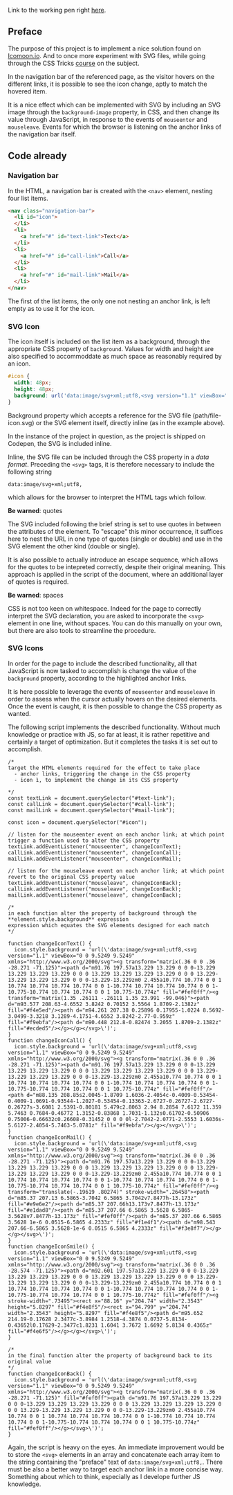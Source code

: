 Link to the working pen right [here](https://codepen.io/borntofrappe/full/LdNNzq/).

## Preface

The purpose of this project is to implement a nice solution found on [Icomoon.io](https://icomoon.io/). And to once more experiment with SVG files, while going through the CSS Tricks [course](https://css-tricks.com/lodge/svg/) on the subject.

In the navigation bar of the referenced page, as the visitor hovers on the different links, it is possible to see the icon change, aptly to match the hovered item.

It is a nice effect which can be implemented with SVG by including an SVG image through the `background-image` property, in CSS, and then change its value through JavaScript, in response to the events of `mouseenter` and `mouseleave`. Events for which the browser is listening on the anchor links of the navigation bar itself.

## Code already

### Navigation bar

In the HTML, a navigation bar is created with the `<nav>` element, nesting four list items.

```HTML
<nav class="navigation-bar">
  <li id="icon">
  </li>
  <li>
    <a href="#" id="text-link">Text</a>
  </li>
  <li>
    <a href="#" id="call-link">Call</a>
  </li>
  <li>
    <a href="#" id="mail-link">Mail</a>
  </li>
</nav>
```

The first of the list items, the only one not nesting an anchor link, is left empty as to use it for the icon.

### SVG Icon

The icon itself is included on the list item as a background, through the appropriate CSS property of `background`. Values for width and height are also specified to accommoddate as much space as reasonably required by an icon.

```CSS
#icon {
  width: 48px;
  height: 48px;
  background: url('data:image/svg+xml;utf8,<svg version="1.1" viewBox="0 0 9.525 9.525" xmlns="http://www.w3.org/2000/svg"><g transform="matrix(.36 0 0 .36 -28.272 -71.126)" fill="#fef0ff"><path d="m91.76 197.57a13.229 13.229 0 0 0-13.229 13.229 13.229 13.229 0 0 0 13.229 13.229 13.229 13.229 0 0 0 13.229-13.229 13.229 13.229 0 0 0-13.229-13.229zm0 2.455a10.774 10.774 0 0 1 10.774 10.774 10.774 10.774 0 0 1-10.774 10.774 10.774 10.774 0 0 1-10.775-10.774 10.774 10.774 0 0 1 10.775-10.774z" fill="#fef0ff"/></g></svg>');
}
```

Background property which accepts a reference for the SVG file (path/file-icon.svg) or the SVG element itself, directly inline (as in the example above).

In the instance of the project in question, as the project is shipped on Codepen, the SVG is included inline.

Inline, the SVG file can be included through the CSS property in a *data format*. Preceding the `<svg>` tags, it is therefore necessary to include the following string

```
data:image/svg+xml;utf8,
```

which allows for the browser to interpret the HTML tags which follow.

**Be warned**: quotes

The SVG included following the brief string is set to use quotes in between the attributes of the element. To "escape" this minor occurrence, it suffices here to nest the URL in one type of quotes (single or double) and use in the SVG element the other kind (double or single).

It is also possible to actually introduce an escape sequence, which allows for the quotes to be intepreted correctly, despite their original meaning. This approach is applied in the script of the document, where an additional layer of quotes is required.

**Be warned**: spaces

CSS is not too keen on whitespace. Indeed for the page to correctly interpret the SVG declaration, you are asked to incorporate the `<svg>` element in one line, without spaces. You can do this manually on your own, but there are also tools to streamline the procedure.

### SVG Icons

In order for the page to include the described functionality, all that JavaScript is now tasked to accomplish is change the value of the `background` property, according to the highlighted anchor links.

It is here possible to leverage the events of `mouseenter` and `mouseleave` in order to assess when the cursor actually hovers on the desired elements. Once the event is caught, it is then possible to change the CSS property as wanted.

The following script implements the described functionality. Without much knowledge or practice with JS, so far at least, it is rather repetitive and certainly a target of optimization. But it completes the tasks it is set out to accomplish.


```JS
/* 
target the HTML elements required for the effect to take place
  - anchor links, triggering the change in the CSS property
  - icon ì, to implement the change in its CSS property 

*/
const textLink = document.querySelector("#text-link");
const callLink = document.querySelector("#call-link");
const mailLink = document.querySelector("#mail-link");

const icon = document.querySelector("#icon");

// listen for the mouseenter event on each anchor link; at which point trigger a function used to alter the CSS property
textLink.addEventListener("mouseenter", changeIconText);
callLink.addEventListener("mouseenter", changeIconCall);
mailLink.addEventListener("mouseenter", changeIconMail);

// listen for the mouseleave event on each anchor link; at which point revert to the original CSS property value
textLink.addEventListener("mouseleave", changeIconBack);
callLink.addEventListener("mouseleave", changeIconBack);
mailLink.addEventListener("mouseleave", changeIconBack);

/*
in each function alter the property of background through the **element.style.background** expression 
expression which equates the SVG elements designed for each match  
*/

function changeIconText() {
  icon.style.background = 'url(\'data:image/svg+xml;utf8,<svg version="1.1" viewBox="0 0 9.5249 9.5249" xmlns="http://www.w3.org/2000/svg"><g transform="matrix(.36 0 0 .36 -28.271 -71.125)"><path d="m91.76 197.57a13.229 13.229 0 0 0-13.229 13.229 13.229 13.229 0 0 0 13.229 13.229 13.229 13.229 0 0 0 13.229-13.229 13.229 13.229 0 0 0-13.229-13.229zm0 2.455a10.774 10.774 0 0 1 10.774 10.774 10.774 10.774 0 0 1-10.774 10.774 10.774 10.774 0 0 1-10.775-10.774 10.774 10.774 0 0 1 10.775-10.774z" fill="#fef0ff"/><g transform="matrix(1.35 .26111 -.26111 1.35 23.991 -99.046)"><path d="m93.577 208.63-4.6552 3.8242 0.70152 3.5564 1.8709-2.1382z" fill="#f4e5ed"/><path d="m94.261 207.38 0.25896 0.17955-1.0224 8.5692-3.0499-3.3218 3.1289-4.1751-4.6552 3.8242-2.77-0.959z" fill="#f9ebfa"/><path d="m90.448 212.8-0.82474 3.2055 1.8709-2.1382z" fill="#ecded5"/></g></g></svg>\')';
}
function changeIconCall() {
  icon.style.background = 'url(\'data:image/svg+xml;utf8,<svg  version="1.1" viewBox="0 0 9.5249 9.5249" xmlns="http://www.w3.org/2000/svg"><g transform="matrix(.36 0 0 .36 -28.271 -71.125)"><path d="m91.76 197.57a13.229 13.229 0 0 0-13.229 13.229 13.229 13.229 0 0 0 13.229 13.229 13.229 13.229 0 0 0 13.229-13.229 13.229 13.229 0 0 0-13.229-13.229zm0 2.455a10.774 10.774 0 0 1 10.774 10.774 10.774 10.774 0 0 1-10.774 10.774 10.774 10.774 0 0 1-10.775-10.774 10.774 10.774 0 0 1 10.775-10.774z" fill="#fef0ff"/><path d="m88.135 208.85s2.0045-1.8709 1.6036-2.4054c-0.4009-0.53454-0.4009-1.0691-0.93544-1.2027-0.53454-0.13363-2.6727-0.26727-2.6727-0.26727s-3.6081 2.5391-0.80181 5.479c2.8063 2.94 8.2854 7.6172 11.359 5.7463 0.7684-0.46772 1.3152-0.83868 1.7031-1.132s0.61702-0.50906 0.75006-0.66632c0.26608-0.31452 0 0 0 0l-2.7042-2.0771-2.5553 1.6036s-5.6127-2.4054-5.7463-5.0781z" fill="#f9ebfa"/></g></svg>\')';
}
function changeIconMail() {
  icon.style.background = 'url(\'data:image/svg+xml;utf8,<svg version="1.1" viewBox="0 0 9.5249 9.5249" xmlns="http://www.w3.org/2000/svg"><g transform="matrix(.36 0 0 .36 -28.271 -71.125)"><path d="m91.76 197.57a13.229 13.229 0 0 0-13.229 13.229 13.229 13.229 0 0 0 13.229 13.229 13.229 13.229 0 0 0 13.229-13.229 13.229 13.229 0 0 0-13.229-13.229zm0 2.455a10.774 10.774 0 0 1 10.774 10.774 10.774 10.774 0 0 1-10.774 10.774 10.774 10.774 0 0 1-10.775-10.774 10.774 10.774 0 0 1 10.775-10.774z" fill="#fef0ff"/><g transform="translate(-.19619 .80274)" stroke-width=".26458"><path d="m85.37 207.13 6.5865-3.7042 6.5865 3.7042v7.8477h-13.173z" fill="#e9e6e2"/><path d="m85.37 207.66h13.173v7.8477h-13.173z" fill="#e1dad8"/><path d="m85.37 207.66 6.5865 3.5628 6.5865-3.5628v7.8477h-13.173z" fill="#fef0ff"/><path d="m85.37 207.66 6.5865 3.5628 1e-6 0.0515-6.5865 4.2333z" fill="#f1e4f1"/><path d="m98.543 207.66-6.5865 3.5628-1e-6 0.0515 6.5865 4.2333z" fill="#f3e8f7"/></g></g></svg>\')';
}
function changeIconSmile() {
  icon.style.background = 'url(\'data:image/svg+xml;utf8,<svg version="1.1" viewBox="0 0 9.5249 9.5249" xmlns="http://www.w3.org/2000/svg"><g transform="matrix(.36 0 0 .36 -28.574 -71.125)"><path d="m92.601 197.57a13.229 13.229 0 0 0-13.229 13.229 13.229 13.229 0 0 0 13.229 13.229 13.229 13.229 0 0 0 13.229-13.229 13.229 13.229 0 0 0-13.229-13.229zm0 2.455a10.774 10.774 0 0 1 10.774 10.774 10.774 10.774 0 0 1-10.774 10.774 10.774 10.774 0 0 1-10.775-10.774 10.774 10.774 0 0 1 10.775-10.774z" fill="#fef0ff"/><g stroke-width=".73495"><rect x="88.16" y="204.74" width="2.3543" height="5.8297" fill="#f4e8f5"/><rect x="94.799" y="204.74" width="2.3543" height="5.8297" fill="#f4e8f5"/><path d="m95.652 214.19-0.17628 2.3477c-3.8984 1.2518-4.3874 0.0737-5.8134-0.43652l0.17629-2.3477c1.8231 1.6041 3.7672 1.6692 5.8134 0.4365z" fill="#f4e6f5"/></g></g></svg>\')';
}

/*
in the final function alter the property of background back to its original value
*/
function changeIconBack() {
  icon.style.background = 'url(\'data:image/svg+xml;utf8,<svg version="1.1" viewBox="0 0 9.5249 9.5249" xmlns="http://www.w3.org/2000/svg"><g transform="matrix(.36 0 0 .36 -28.271 -71.125)" fill="#fef0ff"><path d="m91.76 197.57a13.229 13.229 0 0 0-13.229 13.229 13.229 13.229 0 0 0 13.229 13.229 13.229 13.229 0 0 0 13.229-13.229 13.229 13.229 0 0 0-13.229-13.229zm0 2.455a10.774 10.774 0 0 1 10.774 10.774 10.774 10.774 0 0 1-10.774 10.774 10.774 10.774 0 0 1-10.775-10.774 10.774 10.774 0 0 1 10.775-10.774z" fill="#fef0ff"/></g></svg>\')';
}
```


Again, the script is heavy on the eyes. An immediate improvement would be to store the `<svg>` elements in an array and concatenate each array item to the string containing the "preface" text of `data:image/svg+xml;utf8,`. 
There must be also a better way to target each anchor link in a more concise way. Something about which to think, especially as I develope further JS knowledge.




